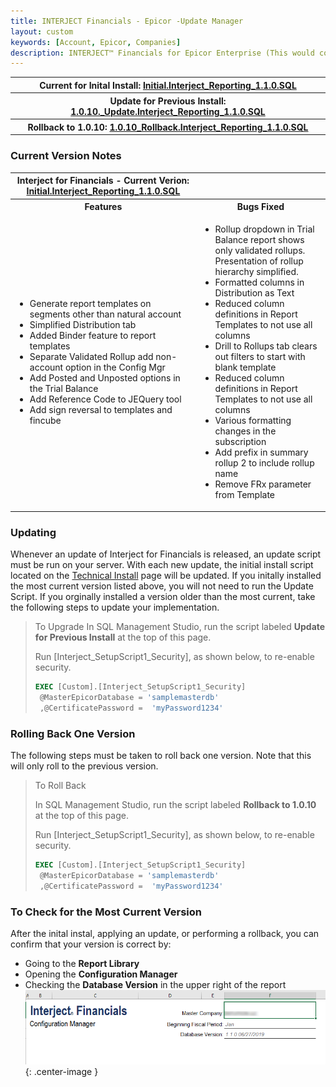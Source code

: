 ```yaml
---
title: INTERJECT Financials - Epicor -Update Manager
layout: custom
keywords: [Account, Epicor, Companies]
description: INTERJECT™ Financials for Epicor Enterprise (This would cover topics that are specific to integration with Epicor Enterprise, and would potentially be different for each ERP) 
---
```


<table>
    <tr>
        <th><span style="font-weight:bold">Current for Inital Install:</span> <a href="https://drive.google.com/file/d/16E2th5xN__y7gyBiJ4HHbxAD1kjcuufi/view">Initial.Interject_Reporting_1.1.0.SQL</a></th>
    </tr>
    <tr>
        <th><span style="font-weight:bold">Update for Previous Install:</span> <a href="https://drive.google.com/file/d/1rDImgOqW1-4J5xfzDkga_ahV79EWkdqL/view">1.0.10._Update.Interject_Reporting_1.1.0.SQL</a></th>
    </tr>
    <tr>
        <th><span style="font-weight:bold">Rollback to 1.0.10:</span> <a href="hhttps://drive.google.com/file/d/1ZaDnrP-v40aTh7NBH8mbvO3oDIY230G3/view">1.0.10_Rollback.Interject_Reporting_1.1.0.SQL</a></th>
    </tr>
</table>

### Current Version Notes
<table>
    <tr>
        <th><span style="font-weight:bold">Interject for Financials - Current Verion: </span><a href="https://drive.google.com/file/d/1rDImgOqW1-4J5xfzDkga_ahV79EWkdqL/view">Initial.Interject_Reporting_1.1.0.SQL</a></th>
    </tr>
        <tr>
        <th><span style="font-weight:bold">Features</span></th>
        <th><span style="font-weight:bold">Bugs Fixed</span></th>
        </tr>
        <tr>
            <td>
                <ul>
                    <li>Generate report templates on segments other than natural account</li>
                    <li>Simplified Distribution tab</li>
                    <li>Added Binder feature to report templates</li>
                    <li>Separate Validated Rollup add non-account option in the Config Mgr</li>
                    <li>Add Posted and Unposted options in the Trial Balance</li>
                    <li>Add Reference Code to JEQuery tool</li>
                    <li>Add sign reversal to templates and fincube</li>
                </ul>    
            </td>
            <td>
                <ul>
                    <li>Rollup dropdown in Trial Balance report shows only validated rollups. Presentation of rollup hierarchy simplified.</li>
                    <li>Formatted columns in Distribution as Text</li>
                    <li>Reduced column definitions in Report Templates to not use all columns</li>
                    <li>Drill to Rollups tab clears out filters to start with blank template</li>
                    <li>Reduced column definitions in Report Templates to not use all columns</li>
                    <li>Various formatting changes in the subscription</li>
                    <li>Add prefix in summary rollup 2 to include rollup name</li>
                    <li>Remove FRx parameter from Template</li>
                </ul>
            </td>
        </tr>
</table>


### Updating

Whenever an update of Interject for Financials is released, an update script must be run on your server. With each new update, the initial install script located on the [Technical Install](https://docs.gointerject.com/bApps/bFinancials/Technical-Install.html) page will be updated. If you initally installed the most current version listed above, you will not need to run the Update Script. If you orginally installed a version older than the most current, take the following steps to update your implementation. 

> To Upgrade
> In SQL Management Studio, run the script labeled **Update for Previous Install** at the top of this page.
>
> Run \[Interject_SetupScript1_Security\], as shown below, to re-enable security.
>
>  ```SQL
> EXEC [Custom].[Interject_SetupScript1_Security]
>	@MasterEpicorDatabase = 'samplemasterdb'
>	,@CertificatePassword =  'myPassword1234'
>  ```
>

### Rolling Back One Version

The following steps must be taken to roll back one version. Note that this will only roll to the previous version.

> To Roll Back
>
> In SQL Management Studio, run the script labeled **Rollback to 1.0.10** at the top of this page.
>
> Run \[Interject_SetupScript1_Security\], as shown below, to re-enable security.
>
>  ```SQL
> EXEC [Custom].[Interject_SetupScript1_Security]
>	@MasterEpicorDatabase = 'samplemasterdb'
>	,@CertificatePassword =  'myPassword1234'
>  ```
>

### To Check for the Most Current Version

After the inital instal, applying an update, or performing a rollback, you can confirm that your version is correct by:
- Going to the **Report Library**
- Opening the **Configuration Manager**
- Checking the **Database Version** in the upper right of the report
![Database Version](/images/A-InitialDataLoad/VersionConfirm.png){: .center-image }